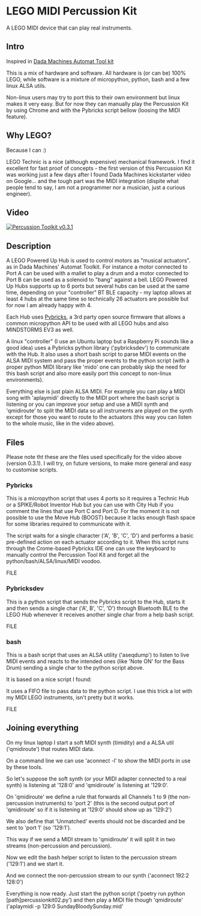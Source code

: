 # LEGO MIDI Percussion Kit

A LEGO MIDI device that can play real instruments.

## Intro
Inspired in [Dada Machines Automat Tool kit](https://dadamachines.com/products/automat-toolkit/)

This is a mix of hardware and software. All hardware is (or can be) 100% LEGO, while software is a mixture of micropython,
python, bash and a few linux ALSA utils.

Non-linux users may try to port this to their own environment but linux makes it very easy. But for now they can manually
play the Percussion Kit by using Chrome and with the Pybricks script bellow (loosing the MIDI feature).

## Why LEGO?

Because I can :)

LEGO Technic is a nice (although expensive) mechanical framework. I find it excellent for fast proof of concepts - the
first version of this Percussion Kit was working just a few days after I found Dada Machines kickstarter video on Google...
and the tough part was the MIDI integration (dispite what people tend to say, I am not a programmer nor a musician, just
a curious engineer).


## Video
[![Percussion Toolkit v0.3.1](https://img.youtube.com/vi/EGJ1ZUnht8I/0.jpg)](https://www.youtube.com/watch?v=EGJ1ZUnht8I)


## Description

A LEGO Powered Up Hub is used to control motors as "musical actuators". as in Dada Machines' Automat Toolkit.
For instance a motor connected to Port A can be used with a mallet to play a drum and a motor connected to Port B can be
used as a solenoid to "bang" against a bell.
LEGO Powered Up Hubs supports up to 6 ports but several hubs can be used at the same time, depending on your "controller"
BT BLE capacity - my laptop allows at least 4 hubs at the same time so technically 26 actuators are possible but for now
I am already happy with 4.

Each Hub uses [Pybricks](https://pybricks.com), a 3rd party open source firmware that allows a common micropython API to
be used with all LEGO hubs and also MINDSTORMS EV3 as well.

A linux "controller" (I use an Ubuntu laptop but a Raspberry Pi sounds like a good idea) uses a Pybricks python library
('pybricksdev') to communicate with the Hub. It also uses a short bash script to parse MIDI events on the ALSA MIDI
system and pass the proper events to the python script (with a proper python MIDI library like 'mido' one can probably
skip the need for this bash script and also more easily port this concept to non-linux environments).

Everything else is just plain ALSA MIDI. For example you can play a MIDI song with 'aplaymidi' directly to the MIDI port
where the bash script is listening or you can improve your setup and use a MIDI synth and 'qmidiroute' to split the MIDI
data so all instruments are played on the synth except for those you want to route to the actuators (this way you can
listen to the whole music, like in the video above).

## Files

Please note tht these are the files used specifically for the video above (version 0.3.1). I will try, on future versions, to make 
more general and easy to customise scripts.

### Pybricks

This is a micropython script that uses 4 ports so it requires a Technic Hub or a SPIKE/Robot Inventor Hub but
you can use with City Hub if you comment the lines that use Port C and Port D. For the moment it is not possible
to use the Move Hub (BOOST) because it lacks enough flash space for some libraries required to communicate with it.

The script waits for a single character ('A', 'B', 'C', 'D') and performs a basic pre-defined action on each actuator
according to it. When this script runs through the Crome-based Pybricks IDE one can use the keyboard to manually
control the Percussion Tool Kit and forget all the python/bash/ALSA/linux/MIDI voodoo.

FILE

### Pybricksdev

This is a python script that sends the Pybricks script to the Hub, starts it and then sends a single char ('A', B', 'C', 'D')
through Bluetooth BLE to the LEGO Hub whenever it receives another single char from a help bash script.

FILE

### bash

This is a bash script that uses an ALSA utility ('aseqdump') to listen to live MIDI events and reacts to the intended
ones (like 'Note ON' for the Bass Drum) sending a single char to the python script above.

It is based on a nice script I found:

It uses a FIFO file to pass data to the python script. I use this trick a lot with my MIDI LEGO instruments, isn't pretty
but it works.

FILE

## Joining everything

On my linux laptop I start a soft MIDI synth (timidity) and a ALSA util ('qmidiroute') that routes MIDI data.

On a command line we can use 'aconnect -l' to show the MIDI ports in use by these tools.

So let's suppose the soft synth (or your MIDI adapter connected to a real synth) is listening at '128:0'
and 'qmidiroute' is listening at '129:0'.

On 'qmidiroute' we define a rule that forwards all Channels 1 to 9 (the non-percussion instruments) to 'port 2'
(this is the second output port of 'qmidiroute' so if it is listening at '129:0' should show up as '129:2')

We also define that 'Unmatched' events should not be discarded and be sent to 'port 1' (so '129:1').

This way if we send a MIDI stream to 'qmidiroute' it will split it in two streams (non-percussion and percussion).

Now we edit the bash helper script to listen to the percussion stream ('129:1') and we start it.

And we connect the non-percussion stream to our synth ('aconnect 192:2 128:0')

Everything is now ready. Just start the python script ('poetry run python [path]percussionkit02.py') and then
play a MIDI file though 'qmidiroute' ('aplaymidi -p 129:0 SundayBloodySunday.mid'
